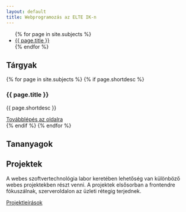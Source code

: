 ```yaml
---
layout: default
title: Webprogramozás az ELTE IK-n
---
```


<section id="nav">
    <ul class="nav nav-justified">
        {% for page in site.subjects %}
            <li role="presentation">
                <a href="{{ page.permalink }}" class="nav-item nav-link text-white">{{ page.title }}</a>
            </li>
        {% endfor %}
    </ul>
</section>

<section class="text-center feher">
    <h2>Tárgyak</h2>
    <div class="container">
        <div class="row text-center equal">
            {% for page in site.subjects %}
                {% if page.shortdesc %}
                    <div class="col-sm-6 col-md-4">
                        <div class="thumbnail">
                            <div class="caption">
                                <h3>{{ page.title }}</h3>
                                <p>{{ page.shortdesc }}</p>
                                <a href="{{ page.permalink }}" class="btn btn-primary" role="button">
                                    Továbblépés az oldalra
                                </a>
                            </div>
                        </div>
                    </div>
                {% endif %}
            {% endfor %}
        </div>
    </div>
</section>

<section class="text-center kek">
    <div class="container">
        <h2>Tananyagok</h2>
    </div>
</section>

<section class="text-center sarga">
    <div class="container">
        <div class="col-md-6 col-md-offset-3">
            <h2>Projektek</h2>
            <p>A webes szoftvertechnológia labor keretében lehetőség van különböző webes projektekben részt venni. A projektek elsősorban a frontendre fókuszálnak, szerveroldalon az üzleti rétegig terjednek.</p>
            <a href="" class="btn btn-primary">Projektleírások</a>
        </div>
    </div>
</section>

